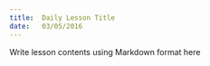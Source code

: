 ```yaml
---
title:  Daily Lesson Title
date:   03/05/2016
---
```


Write lesson contents using Markdown format here